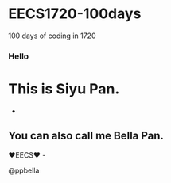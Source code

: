 # EECS1720-100days
100 days of coding in 1720

 <h3>Hello</h3>
 <h1> This is Siyu Pan.</h1>

-

 <h2>You can also call me Bella Pan.</h2>
 
 
  ❤️EECS❤️ -
  
  
  @ppbella
 


 